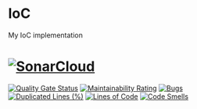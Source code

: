 # IoC

My IoC implementation


# [![SonarCloud](https://sonarcloud.io/images/project_badges/sonarcloud-white.svg)](https://sonarcloud.io/dashboard?id=laikha_IoC)
[![Quality Gate Status](https://sonarcloud.io/api/project_badges/measure?project=laikha_IoC&metric=alert_status)](https://sonarcloud.io/dashboard?id=laikha_IoC)
[![Maintainability Rating](https://sonarcloud.io/api/project_badges/measure?project=laikha_IoC&metric=sqale_rating)](https://sonarcloud.io/dashboard?id=laikha_IoC) [![Bugs](https://sonarcloud.io/api/project_badges/measure?project=laikha_IoC&metric=bugs)](https://sonarcloud.io/dashboard?id=laikha_IoC) [![Duplicated Lines (%)](https://sonarcloud.io/api/project_badges/measure?project=laikha_IoC&metric=duplicated_lines_density)](https://sonarcloud.io/dashboard?id=laikha_IoC) [![Lines of Code](https://sonarcloud.io/api/project_badges/measure?project=laikha_IoC&metric=ncloc)](https://sonarcloud.io/dashboard?id=laikha_IoC) [![Code Smells](https://sonarcloud.io/api/project_badges/measure?project=laikha_IoC&metric=code_smells)](https://sonarcloud.io/dashboard?id=laikha_IoC)
